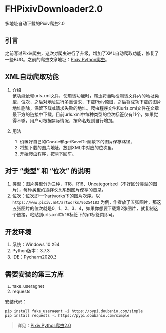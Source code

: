 # FHPixivDownloader2.0
多地址自动下载的Pixiv爬虫2.0

## 引言
之前写过Pixiv爬虫，这次对爬虫进行了升级，增加了XML自动爬取功能，修复了一些BUG。之前的爬虫文章地址：[Pixiv Python爬虫](https://blog.ifhsj.top/archives/pixiv-python-pa-chong)。


## XML自动爬取功能
1. 介绍  
该功能依赖urls.xml文件，使用该功能时，爬虫将自动检测该文件内的地址类型、位次，之后对地址进行多重请求，下载Pixiv原图，之后将成功下载的图片地址删除，保留下载或请求失败的地址。爬虫程序文件和urls.xml文件在文章最下方的链接中下载，目前urls.xml中每种类型的位次标签仅有11个，如果觉得不够，用户可根据实际情况，按命名规则自行增加。

2. 用法
	1. 设置好自己的Cookie和getSaveDir函数下的图片保存路径。
	2. 将想下载的图片地址，放到XML中对应的位次里。
	3. 开始爬虫程序，按两下回车。


## 对于 “类型” 和 “位次” 的说明
1. 类型：图片类型分为三种，R18、R16、Uncategorized（不好区分类型的图片），每种类型的选择仅关系到图片保存的目录。
2. 位次：位次即一个artworks下的图片次序。以 ```https://www.pixiv.net/artworks/95254183``` 为例，作者放了五张图片，那这五张图片的位次就是0、1、2、3、4，如果你想要下载第2张图片，就复制这个链接，粘贴到urls.xml中r16标签下的p1标签内即可。


## 开发环境
1. 系统：Windows 10 X64
2. Python版本：3.7.3
3. IDE：Pycharm2020.2


## 需要安装的第三方库
1. fake_useragnet
2. requests

安装代码：
``` Shell
pip install fake_useragent -i https://pypi.doubanio.com/simple
pip install requests -i https://pypi.doubanio.com/simple
```


> 详见：[Pixiv Python爬虫2.0](https://blog.ifhsj.top/archives/pixiv-python-pa-chong-20)
